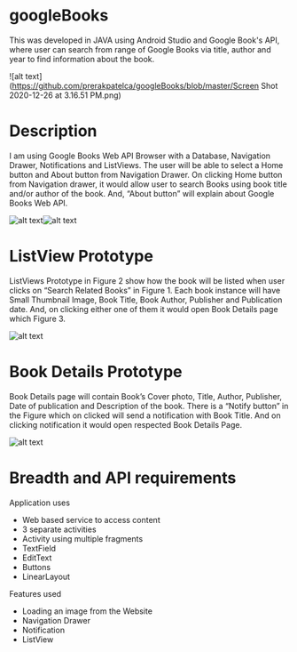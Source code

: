 # googleBooks
This was developed in JAVA using Android Studio and Google Book's API, where user can search from range of Google Books via title, author and year to find information about the book.


![alt text](https://github.com/prerakpatelca/googleBooks/blob/master/Screen Shot 2020-12-26 at 3.16.51 PM.png)

# Description
I am using Google Books Web API Browser with a Database, Navigation Drawer, Notifications and ListViews. The user will be able to select a Home button and About button from Navigation Drawer. On clicking Home button from Navigation drawer, it would allow user to search Books using book title and/or author of the book. And, “About button” will explain about Google Books Web API.

![alt text](https://github.com/prerakpatelca/googleBooks/blob/master/Picture1.png)![alt text](https://github.com/prerakpatelca/googleBooks/blob/master/Picture2.png)

# ListView Prototype
ListViews Prototype in Figure 2 show how the book will be listed when user clicks on “Search Related Books” in Figure 1. Each book instance will have Small Thumbnail Image, Book Title, Book Author, Publisher and Publication date. And, on clicking either one of them it would open Book Details page which Figure 3.

![alt text](https://github.com/prerakpatelca/googleBooks/blob/master/Picture3.png)

# Book Details Prototype
Book Details page will contain Book’s Cover photo, Title, Author, Publisher, Date of publication and Description of the book. There is a “Notify button” in the Figure which on clicked will send a notification with Book Title. And on clicking notification it would open respected Book Details Page.

![alt text](https://github.com/prerakpatelca/googleBooks/blob/master/Picture4.png)

# Breadth and API requirements
Application uses
  -	Web based service to access content
  -	3 separate activities
  -	Activity using multiple fragments
  -	TextField
  -	EditText
  -	Buttons
  -	LinearLayout
  
  
Features used

  -	Loading an image from the Website
  -	Navigation Drawer
  -	Notification
  -	ListView


